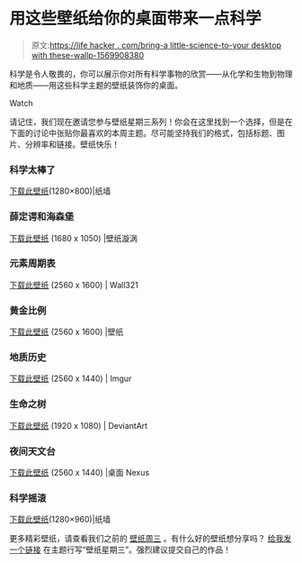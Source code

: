 # 用这些壁纸给你的桌面带来一点科学

> 原文:[https://life hacker . com/bring-a little-science-to-your desktop with these-wallp-1569908380](https://lifehacker.com/bring-a-little-science-to-your-desktop-with-these-wallp-1569908380)

科学是令人敬畏的，你可以展示你对所有科学事物的欣赏——从化学和生物到物理和地质——用这些科学主题的壁纸装饰你的桌面。

Watch

请记住，我们现在邀请您参与壁纸星期三系列！你会在这里找到一个选择，但是在下面的讨论中张贴你最喜欢的本周主题。尽可能坚持我们的格式，包括标题、图片、分辨率和链接。壁纸快乐！

### 科学太棒了

[下载此壁纸](http://www.thepaperwall.com/wallpaper.php?view=da5ca183ae1018714a75ee4f42ff099b6a680a82)(1280×800)|纸墙

### 薛定谔和海森堡

[下载此壁纸](http://www.wallpapervortex.com/wallpaper-30300_1_other_wallpapers_physics.html#.U2EXhy9HdEw) (1680 x 1050) |壁纸漩涡

### 元素周期表

[下载此壁纸](http://www.wall321.com/Technology/Science/science_elements_periodic_table_1680x1050_wallpaper_35788/download_2560x1600) (2560 x 1600) | Wall321

### 黄金比例

[下载此壁纸](http://wallpapersus.com/snail-shell-spiral/) (2560 x 1600) |壁纸

### 地质历史

[下载此壁纸](http://imgur.com/yYVxD1t) (2560 x 1440) | Imgur

### 生命之树

[下载此壁纸](http://unikraken.deviantart.com/art/You-Are-Here-185847605) (1920 x 1080) | DeviantArt

### 夜间天文台

[下载此壁纸](http://space.desktopnexus.com/get/1701960/?t=s8u8f3rc3lk7kf1hncianiovr6536138bf09a19) (2560 x 1440) |桌面 Nexus

### 科学摇滚

[下载此壁纸](http://www.thepaperwall.com/wallpaper.php?view=f659375cdb6b785b13247e43a4f58918883997c5)(1280×960)|纸墙

更多精彩壁纸，请查看我们之前的 [壁纸周三](http://lifehacker.com/wallpaperwednesday) 。有什么好的壁纸想分享吗？ [给我发一个链接](mailto:alan@lifehacker.com) 在主题行写“壁纸星期三”。强烈建议提交自己的作品！